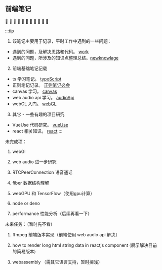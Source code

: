 ## 前端笔记
👀 👀 👀 👀 👀 👀 👀 👀 👀 👀 👀


:::tip
1. 该笔记主要用于记录，平时工作中遇到的一些问题：

- 遇到的问题，及解决思路和代码。 [work](./work.md)
- 遇到的问题，所涉及的知识点整理总结。[newknowlage](./newknowlage.md)

2. 前端基础笔记记载
- ts 学习笔记。 [typeScript](./ts.md)
- 正则笔记记录。 [正则笔记必会](./regular.md)
- canvas 学习。 [canvas](./canvas.md)
- web audio api 学习。 [audioApi](./webAudioApi.md)
- webGL 入门。 [webGL](./webGL.md)

3. 其它 - 一些有趣的项目研究
- VueUse 代码研究。 [vueUse](./vueUse.md)
- react 相关知识。 [react](./react.md)
:::


未完成项：
1. webGl

2. web audio 进一步研究

2. RTCPeerConnection 语音通话

3. fiber 数据结构理解

4. webGPU 和 TensorFlow（使用gpu计算）

5. node or deno

6. performance 性能分析（后续再看一下）

未来任务：（暂时先不看）
1. ffmpeg 前端版本实现（前端使用 web audio api 解决）

2. how to render long html string data in reactjs component (展示解决目前的简易版本)

3. webassembly （需其它语言支持，暂时搁浅）